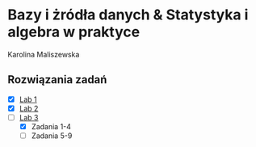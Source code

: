 # Bazy i żródła danych & Statystyka i algebra w praktyce 
Karolina Maliszewska 
## Rozwiązania zadań
- [x] [Lab 1](Lab1)
- [x] [Lab 2](Lab2)
- [ ] [Lab 3](Lab3)
     - [x] Zadania 1-4
     - [ ] Zadania 5-9
